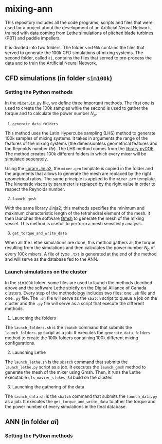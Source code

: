 # mixing-ann

This repository includes all the code programs, scripts and files that were used for a project about the development of an Artificial Neural Network trained with data coming from Lethe simulations of pitched blade turbines (PBT) and paddle impellers.

It is divided into two folders. The folder `sim100k` contains the files that served to generate the 100k CFD simulations of mixing systems. The second folder, called `ai`, contains the files that served to pre-process the data and to train the Artificial Neural Network.

## CFD simulations (in folder `sim100k`)

### Setting the Python methods

In the `MixerSim.py` file, we define three important methods. The first one is used to create the 100k samples while the second is used to gather the torque and to calculate the power number $N_p$.

1. `generate_data_folders`

This method uses the Latin Hypercube sampling (LHS) method to generate 100k samples of mixing systems. It takes in arguments the range of the features of the mixing systems (the dimensionless geometrical features and the Reynolds number $Re$). The LHS method comes from the [library pyDOE](https://pythonhosted.org/pyDOE/randomized.html). The method creates 100k different folders in which every mixer will be simulated seperately.

Using the [library Jinja2](https://jinja.palletsprojects.com/en/3.1.x/), the `mixer.geo` template is copied in the folder and the arguments that allows to generate the mesh are replaced by the right geometrical ratios. The same principle is applied to the `mixer.prm` template. The kinematic viscosity parameter is replaced by the right value in order to respect the Reynolds number.

2. `launch_gmsh`

With the same library Jinja2, this methods specifies the minimum and maximum characteristic length of the tetrahedral element of the mesh. It then launches the software [Gmsh](https://gmsh.info/) to generate the mesh of the mixing vessel. This method is usefull to perform a mesh sensitivity analysis.

3. `get_torque_and_write_data`

When all the Lethe simulations are done, this method gathers all the torque resulting from the simulations and then calculates the power number $N_p$ of every 100k mixers. A file of type `.txt` is generated at the end of the method and will serve as the database fed to the ANN.

### Launch simulations on the cluster

In the `sim100k` folder, some files are used to launch the methods decribed above and the software Lethe strictly on the Digital Alliance of Canada clusters. Every step of the methodology includes two files: one `.sh` file and one `.py` file. The `.sh` file will serve as the `sbatch` script to queue a job on the cluster and the `.py` file will serve as a script that execute the different methods.

1. Launching the folders

The `launch_folders.sh` is the `sbatch` command that submits the `launch_folders.py` script as a job. It executes the `generate_data_folders` method to create the 100k folders containing 100k different mixing configurations.

2. Launching Lethe

The `launch_lethe.sh` is the `sbatch` command that submits the `launch_lethe.py` script as a job. It executes the `launch_gmsh` method to generate the mesh of the mixer using Gmsh. Then, it runs the Lethe executable `gls_navier_stokes_3d` build on the cluster.

3. Launching the gathering of the data

The `launch_data.sh` is the `sbatch` command that submits the `launch_data.py` as a job. It executes the `get_torque_and_write_data` to ather the torque and the power number of every simulations in the final database.

## ANN (in folder _ai_)

### Setting the Python methods

